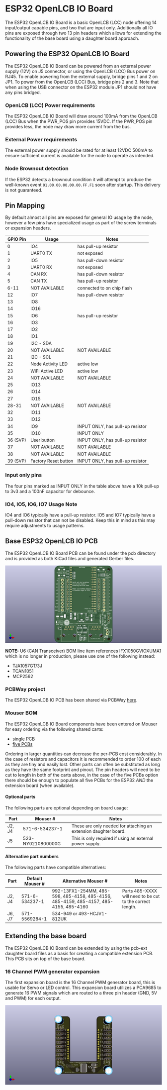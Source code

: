 # ESP32 OpenLCB IO Board

The ESP32 OpenLCB IO Board is a basic OpenLCB (LCC) node offering 14 input/output
capable pins, and two that are input only. Additionally all IO pins are exposed
through two 13 pin headers which allows for extending the functionality of 
the base board using a daughter board approach.

## Powering the ESP32 OpenLCB IO Board

The ESP32 OpenLCB IO Board can be powered from an external power supply (12V) on
J5 connector, or using the OpenLCB (LCC) Bus power on RJ45. To enable powering
from the external supply, bridge pins 1 and 2 on JP1. To power from the OpenLCB
(LCC) Bus, bridge pins 2 and 3. Note that when using the USB connector on the
ESP32 module JP1 should not have any pins bridged.

### OpenLCB (LCC) Power requirements

The ESP32 OpenLCB IO Board will draw around 100mA from the OpenLCB (LCC) Bus when
the PWR_POS pin provides 15VDC. If the PWR_POS pin provides less, the node may
draw more current from the bus.

### External Power requirements

The external power supply should be rated for at least 12VDC 500mA to ensure
sufficient current is available for the node to operate as intended.

### Node Brownout detection

If the ESP32 detects a brownout condition it will attempt to produce the
well-known event `01.00.00.00.00.00.FF.F1` soon after startup. This delivery
is not guaranteed.

## Pin Mapping

By default almost all pins are exposed for general IO usage by the node,
however a few pins have specialized usage as part of the screw terminals or
expansion headers.

| GPIO Pin | Usage | Notes |
| -------- | ----- | ----- |
| 0 | IO4 | has pull-up resistor |
| 1 | UART0 TX | not exposed |
| 2 | IO5 | has pull-down resistor |
| 3 | UART0 RX | not exposed |
| 4 | CAN RX | has pull-down resistor |
| 5 | CAN TX | has pull-up resistor |
| 6-11 | NOT AVAILABLE | connected to on chip flash |
| 12 | IO7 | has pull-down resistor |
| 13 | IO8 | |
| 14 | IO16 | |
| 15 | IO6 | has pull-up resistor |
| 16 | IO3 | |
| 17 | IO2 | |
| 18 | IO1 | |
| 19 | I2C - SDA | |
| 20 | NOT AVAILABLE | NOT AVAILABLE |
| 21 | I2C - SCL | |
| 22 | Node Activity LED | active low |
| 23 | WiFi Active LED | active low |
| 24 | NOT AVAILABLE | NOT AVAILABLE |
| 25 | IO13 | |
| 26 | IO14 | |
| 27 | IO15 | |
| 28-31 | NOT AVAILABLE | NOT AVAILABLE |
| 32 | IO11 | |
| 33 | IO12 | |
| 34 | IO9 | INPUT ONLY, has pull-up resistor |
| 35 | IO10 | INPUT ONLY |
| 36 (SVP) | User button | INPUT ONLY, has pull-up resistor |
| 37 | NOT AVAILABLE | NOT AVAILABLE |
| 38 | NOT AVAILABLE | NOT AVAILABLE |
| 39 (SVP) | Factory Reset button | INPUT ONLY, has pull-up resistor |

### Input only pins

The four pins marked as INPUT ONLY in the table above have a 10k pull-up to
3v3 and a 100nF capacitor for debounce.

### IO4, IO5, IO6, IO7 Usage Note

IO4 and IO6 typically have a pull-up resistor. IO5 and IO7 typically have a
pull-down resistor that can not be disabled. Keep this in mind as this may
require adjustments to usage patterns.

## Base ESP32 OpenLCB IO PCB

The ESP32 OpenLCB IO Board PCB can be found under the pcb directory and is
provided as both KiCad files and generated Gerber files.

![PCB Render](pcb/pcb.png)

**NOTE:** U6 (CAN Transceiver) BOM line item references IFX1050GVIOXUMA1 which is no longer in production, please use one of the following instead:

* TJA1057GT/3J
* TCAN1051
* MCP2562

### PCBWay project

The ESP32 OpenLCB IO PCB has been shared via PCBWay [here](https://www.pcbway.com/project/shareproject/ESP32_OpenLCB__LCC__IO_PCB.html).

### Mouser BOM

The ESP32 OpenLCB IO Board components have been entered on Mouser for easy ordering
via the following shared carts:
- [single PCB](https://www.mouser.com/ProjectManager/ProjectDetail.aspx?AccessID=6d57d6cf6a)
- [five PCBs](https://www.mouser.com/ProjectManager/ProjectDetail.aspx?AccessID=a15be25217)

Ordering in larger quantities can decrease the per-PCB cost considerably. In
the case of resistors and capacitors it is recommended to order 100 of each
as they are tiny and easily lost. Other parts can often be substituted as long
as they have the same footprint and pinout. The pin headers will need to be cut
to length in both of the carts above, in the case of the five PCBs option there
should be enough to populate all five PCBs for the ESP32 *AND* the extension
board (when available).

#### Optional parts

The following parts are optional depending on board usage:

| Part | Mouser # | Notes |
| ---- | -------- | ----- |
| J2, J4 | 571-6-534237-1 | These are only needed for attaching an extension daughter board. |
| J5 | 523-NY0210800000G | This is only required if using an external power supply. |

#### Alternative part numbers

The following parts have compatible alternatives:

| Part | Default Mouser # | Alternative Mouser # | Notes |
| ---- | ---------------- | -------------------- | ----- |
| J2, J4 | 571-6-534237-1 | 992-13FX1-254MM, 485-598, 485-4158, 485-4156, 485-4159, 485-4157, 485-4155, 485-4160 | Parts 485-XXXX will need to be cut to the correct length. |
| J6, J7 | 571-5569284-1 | 534-949 or 493-HCJV1-812UK |

## Extending the base board

The ESP32 OpenLCB IO Board can be extended by using the pcb-ext daughter board
files as a basis for creating a compatible extension PCB. This PCB sits on top
of the base board.

### 16 Channel PWM generator expansion

The first expansion board is the 16 Channel PWM generator board, this is usable
for Servo or LED control. This expansion board utilizes a PCA9685 to generate
16 PWM signals which are routed to a three pin header (GND, 5V and PWM) for
each output.

![Extension PCB as Servo controller](pcb-servo/pcb-servo.png)
